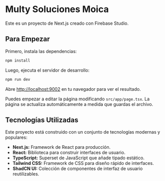 # Multy Soluciones Moica

Este es un proyecto de Next.js creado con Firebase Studio.

## Para Empezar

Primero, instala las dependencias:

```bash
npm install
```

Luego, ejecuta el servidor de desarrollo:

```bash
npm run dev
```

Abre [http://localhost:9002](http://localhost:9002) en tu navegador para ver el resultado.

Puedes empezar a editar la página modificando `src/app/page.tsx`. La página se actualiza automáticamente a medida que guardas el archivo.

## Tecnologías Utilizadas

Este proyecto está construido con un conjunto de tecnologías modernas y populares:

- **Next.js:** Framework de React para producción.
- **React:** Biblioteca para construir interfaces de usuario.
- **TypeScript:** Superset de JavaScript que añade tipado estático.
- **Tailwind CSS:** Framework de CSS para diseño rápido de interfaces.
- **ShadCN UI:** Colección de componentes de interfaz de usuario reutilizables.
